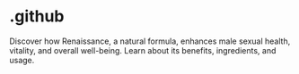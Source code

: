 # .github
Discover how Renaissance, a natural formula, enhances male sexual health, vitality, and overall well-being. Learn about its benefits, ingredients, and usage.
